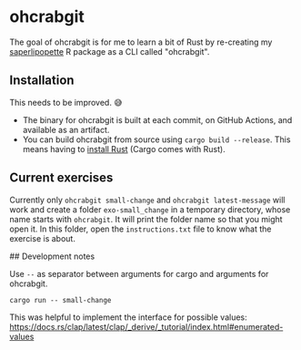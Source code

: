 
# ohcrabgit

<!-- badges: start -->
<!-- badges: end -->

The goal of ohcrabgit is for me to learn a bit of Rust by re-creating my [saperlipopette](https://docs.ropensci.org/saperlipopette/) R package as a CLI called "ohcrabgit".

## Installation

This needs to be improved. :sweat_smile:

- The binary for ohcrabgit is built at each commit, on GitHub Actions, and available as an artifact.
- You can build ohcrabgit from source using `cargo build --release`. This means having to [install Rust](https://doc.rust-lang.org/book/ch01-01-installation.html) (Cargo comes with Rust).

## Current exercises

Currently only `ohcrabgit small-change` and `ohcrabgit latest-message` will work and create a folder `exo-small_change` in a temporary directory, whose name starts with `ohcrabgit`.
It will print the folder name so that you might open it.
In this folder, open the `instructions.txt` file to know what the exercise is about.

## Development notes

Use `--` as separator between arguments for cargo and arguments for ohcrabgit.

```
cargo run -- small-change
```

This was helpful to implement the interface for possible values: https://docs.rs/clap/latest/clap/_derive/_tutorial/index.html#enumerated-values
